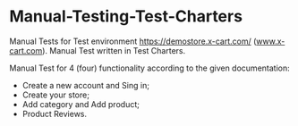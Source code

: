 # Manual-Testing-Test-Charters

Manual Tests for Test environment https://demostore.x-cart.com/ (www.x-cart.com). 
Manual Test written in Test Charters.

Manual Test for 4 (four) functionality according to the given documentation:
  - Create a new account and Sing in;
  - Create your store;
  - Add category and Add product;
  - Product Reviews.
